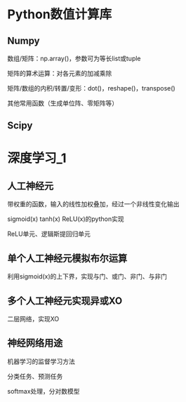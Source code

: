 # Python数值计算库

## Numpy

数组/矩阵：np.array()，参数可为等长list或tuple

矩阵的算术运算：对各元素的加减乘除

矩阵/数组的内积/转置/变形：dot()，reshape()，transpose()

其他常用函数（生成单位阵、零矩阵等）

## Scipy

# 深度学习_1

## 人工神经元

带权重的函数，输入的线性加权叠加，经过一个非线性变化输出

sigmoid(x)  tanh(x)  ReLU(x)的python实现

ReLU单元、逻辑斯提回归单元

## 单个人工神经元模拟布尔运算

利用sigmoid(x)的上下界，实现与门、或门、非门、与非门

## 多个人工神经元实现异或XO

二层网络，实现XO

## 神经网络用途

机器学习的监督学习方法

分类任务、预测任务

softmax处理，分对数模型